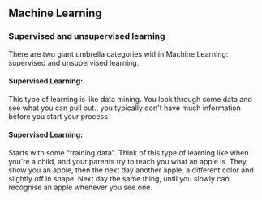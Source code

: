 ## Machine Learning

### Supervised and unsupervised learning
There are two giant umbrella categories within Machine Learning: supervised and unsupervised learning.

#### Supervised Learning:
This type of learning is like data mining. You look through some data and see what you can pull out., you typically don't have much information before you start your process

#### Supervised Learning:
Starts with some "training data". Think of this type of learning like when you're a child, and your parents try to teach you what an apple is. They show you an apple, then the next day another apple, a different color and slightly off in shape. Next day the same thing, until you slowly can recognise an apple whenever you see one.

